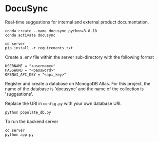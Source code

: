 # DocuSync
Real-time suggestions for internal and external product documentation.


```
conda create --name docusync python=3.8.10
conda activate docusync
```

```
cd server
pip install -r requirements.txt
```

Create a .env file within the server sub-directory with the following format
```
USERNAME = "<username>"
PASSWORD = "<password>"
OPENAI_API_KEY = "<api_key>"
```

Register and create a database on MonogoDB Atlas. For this project, the name of the database is 'docusync' and the name of the collection is 'suggestions'.

Replace the URI in `config.py` with your own database URI. 

```
python populate_db.py
```


To run the backend server
```
cd server
python app.py
```



